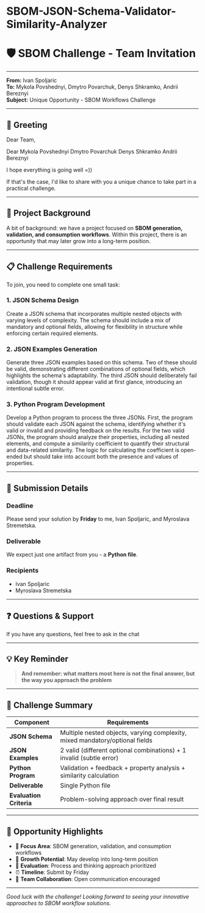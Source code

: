 # SBOM-JSON-Schema-Validator-Similarity-Analyzer

# 🛡️ SBOM Challenge - Team Invitation

---

**From:** Ivan Spoljaric  
**To:** Mykola Povshednyi, Dmytro Povarchuk, Denys Shkramko, Andrii Bereznyi  
**Subject:** Unique Opportunity - SBOM Workflows Challenge  

---

## 👋 **Greeting**

Dear Team,

Dear Mykola Povshednyi Dmytro Povarchuk Denys Shkramko Andrii Bereznyi

I hope everything is going well =))

If that's the case, I'd like to share with you a unique chance to take part in a practical challenge.

---

## 🎯 **Project Background**

A bit of background: we have a project focused on **SBOM generation, validation, and consumption workflows**. Within this project, there is an opportunity that may later grow into a long-term position.

---

## 📋 **Challenge Requirements**

To join, you need to complete one small task:

### **1. JSON Schema Design**
Create a JSON schema that incorporates multiple nested objects with varying levels of complexity. The schema should include a mix of mandatory and optional fields, allowing for flexibility in structure while enforcing certain required elements.

### **2. JSON Examples Generation**
Generate three JSON examples based on this schema. Two of these should be valid, demonstrating different combinations of optional fields, which highlights the schema's adaptability. The third JSON should deliberately fail validation, though it should appear valid at first glance, introducing an intentional subtle error.

### **3. Python Program Development**
Develop a Python program to process the three JSONs. First, the program should validate each JSON against the schema, identifying whether it's valid or invalid and providing feedback on the results. For the two valid JSONs, the program should analyze their properties, including all nested elements, and compute a similarity coefficient to quantify their structural and data-related similarity. The logic for calculating the coefficient is open-ended but should take into account both the presence and values of properties.

---

## 📅 **Submission Details**

### **Deadline**
Please send your solution by **Friday** to me, Ivan Spoljaric, and Myroslava Stremetska.

### **Deliverable**
We expect just one artifact from you - a **Python file**.

### **Recipients**
- Ivan Spoljaric
- Myroslava Stremetska

---

## ❓ **Questions & Support**

If you have any questions, feel free to ask in the chat

---

## 💡 **Key Reminder**

> **And remember: what matters most here is not the final answer, but the way you approach the problem**

---

## 🎯 **Challenge Summary**

| Component | Requirements |
|-----------|-------------|
| **JSON Schema** | Multiple nested objects, varying complexity, mixed mandatory/optional fields |
| **JSON Examples** | 2 valid (different optional combinations) + 1 invalid (subtle error) |
| **Python Program** | Validation + feedback + property analysis + similarity calculation |
| **Deliverable** | Single Python file |
| **Evaluation Criteria** | Problem-solving approach over final result |

---

## 🚀 **Opportunity Highlights**

- 🎯 **Focus Area**: SBOM generation, validation, and consumption workflows
- 💼 **Growth Potential**: May develop into long-term position
- 🧠 **Evaluation**: Process and thinking approach prioritized
- ⏰ **Timeline**: Submit by Friday
- 👥 **Team Collaboration**: Open communication encouraged

---

*Good luck with the challenge! Looking forward to seeing your innovative approaches to SBOM workflow solutions.*
